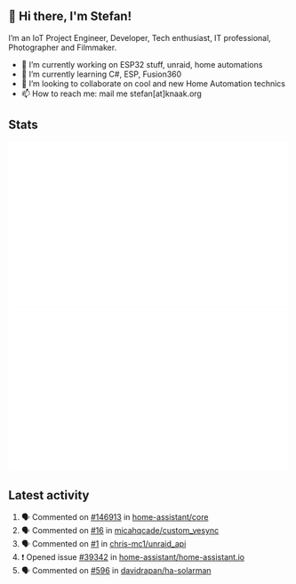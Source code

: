 ## 👋 Hi there, I'm Stefan!
I’m an IoT Project Engineer, Developer, Tech enthusiast, IT professional, Photographer and Filmmaker.

- 🔭 I’m currently working on ESP32 stuff, unraid, home automations
- 🌱 I’m currently learning C#, ESP, Fusion360
- 👯 I’m looking to collaborate on cool and new Home Automation technics
- 📫 How to reach me: mail me stefan[at]knaak.org

## Stats

![](https://github.com/corgan2222/github-stats/blob/master/generated/overview.svg) ![](https://github.com/corgan2222/github-stats/blob/master/generated/languages.svg)


## Latest activity

<!--START_SECTION:activity-->
1. 🗣 Commented on [#146913](https://github.com/home-assistant/core/issues/146913#issuecomment-2980593752) in [home-assistant/core](https://github.com/home-assistant/core)
2. 🗣 Commented on [#16](https://github.com/micahqcade/custom_vesync/pull/16#issuecomment-2970700890) in [micahqcade/custom_vesync](https://github.com/micahqcade/custom_vesync)
3. 🗣 Commented on [#1](https://github.com/chris-mc1/unraid_api/issues/1#issuecomment-2927523770) in [chris-mc1/unraid_api](https://github.com/chris-mc1/unraid_api)
4. ❗ Opened issue [#39342](https://github.com/home-assistant/home-assistant.io/issues/39342) in [home-assistant/home-assistant.io](https://github.com/home-assistant/home-assistant.io)
5. 🗣 Commented on [#596](https://github.com/davidrapan/ha-solarman/issues/596#issuecomment-2888271362) in [davidrapan/ha-solarman](https://github.com/davidrapan/ha-solarman)
<!--END_SECTION:activity-->

<!--

